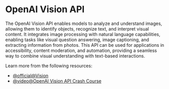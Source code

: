 # OpenAI Vision API

The OpenAI Vision API enables models to analyze and understand images, allowing them to identify objects, recognize text, and interpret visual content. It integrates image processing with natural language capabilities, enabling tasks like visual question answering, image captioning, and extracting information from photos. This API can be used for applications in accessibility, content moderation, and automation, providing a seamless way to combine visual understanding with text-based interactions.

Learn more from the following resources:

- [@official@Vision](https://platform.openai.com/docs/guides/vision)
- [@video@OpenAI Vision API Crash Course](https://www.youtube.com/watch?v=ZjkS11DSeEk)
